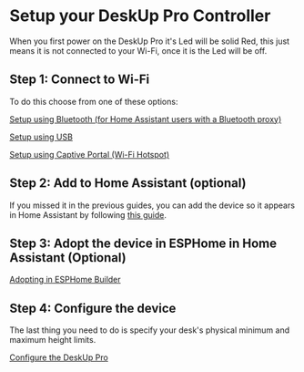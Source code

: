 # Setup your DeskUp Pro Controller
When you first power on the DeskUp Pro it's Led will be solid Red, this just means it is not connected to your Wi-Fi, once it is the Led will be off.

## Step 1: Connect to Wi-Fi
To do this choose from one of these options:

[Setup using Bluetooth (for Home Assistant users with a Bluetooth proxy)](setup-using-bluetooth.md)

[Setup using USB](setup-using-usb.md)

[Setup using Captive Portal (Wi-Fi Hotspot)](setup-using-captive-portal.md)


## Step 2: Add to Home Assistant (optional)
If you missed it in the previous guides, you can add the device so it appears in Home Assistant by following [this guide](add-to-home-assistant.md).  


## Step 3: Adopt the device in ESPHome in Home Assistant (Optional)
[Adopting in ESPHome Builder](adopting-in-home-assistant.md)


## Step 4: Configure the device
The last thing you need to do is specify your desk's physical minimum and maximum height limits.

[Configure the DeskUp Pro](/docs/configuration/README.md)
